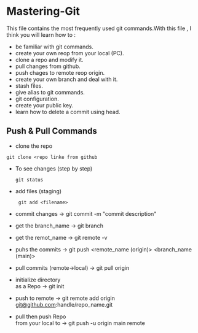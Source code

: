 # Mastering-Git
This file contains the most frequently used git commands.With this file , I think you will learn how to :
- be familiar with git commands.
- create your own reop from your local (PC).
- clone a repo and modify it.
- pull changes from github.
- push chages to remote reop origin.
- create your own branch and deal with it. 
- stash files.
- give alias to git commands.
- git configuration.
- create your public key.
- learn how to delete a commit using head.

## Push & Pull Commands
- clone the repo
 ```
git clone <repo linke from github
 ```          
          
- To see changes (step by step)
  ```
  git status
  ```            
          
- add files (staging)
  ```
   git add <filename>
  ```
          
- commit changes                -> git commit -m "commit description"  
          
- get the branch_name           -> git branch
          
- get the remot_name            -> git remote -v
          
- puhs the commits              -> git push <remote_name (origin)> <branch_name (main)>
          
- pull commits (remote->local)  -> git pull origin
          
- initialize directory          
  as a Repo                     -> git init
          
- push to remote                -> git remote add origin git@github.com:handle/repo_name.git
          
- pull then push Repo           
  from your local to            -> git push -u origin main
  remote
